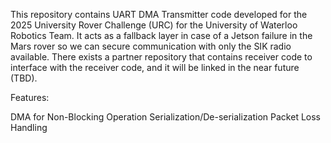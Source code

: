 This repository contains UART DMA Transmitter code developed for the 2025 University Rover Challenge (URC) for the University of Waterloo Robotics Team. It acts as a fallback layer in case of a Jetson failure in the Mars rover so we can secure communication with only the SIK radio available. There exists a partner repository that contains receiver code to interface with the receiver code, and it will be linked in the near future (TBD).

Features:

DMA for Non-Blocking Operation
Serialization/De-serialization
Packet Loss Handling
